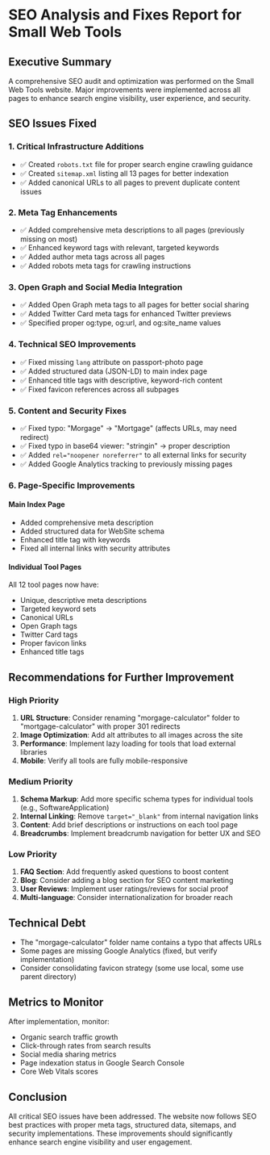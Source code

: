 # SEO Analysis and Fixes Report for Small Web Tools

## Executive Summary

A comprehensive SEO audit and optimization was performed on the Small Web Tools website. Major improvements were implemented across all pages to enhance search engine visibility, user experience, and security.

## SEO Issues Fixed

### 1. **Critical Infrastructure Additions**
- ✅ Created `robots.txt` file for proper search engine crawling guidance
- ✅ Created `sitemap.xml` listing all 13 pages for better indexation
- ✅ Added canonical URLs to all pages to prevent duplicate content issues

### 2. **Meta Tag Enhancements**
- ✅ Added comprehensive meta descriptions to all pages (previously missing on most)
- ✅ Enhanced keyword tags with relevant, targeted keywords
- ✅ Added author meta tags across all pages
- ✅ Added robots meta tags for crawling instructions

### 3. **Open Graph and Social Media Integration**
- ✅ Added Open Graph meta tags to all pages for better social sharing
- ✅ Added Twitter Card meta tags for enhanced Twitter previews
- ✅ Specified proper og:type, og:url, and og:site_name values

### 4. **Technical SEO Improvements**
- ✅ Fixed missing `lang` attribute on passport-photo page
- ✅ Added structured data (JSON-LD) to main index page
- ✅ Enhanced title tags with descriptive, keyword-rich content
- ✅ Fixed favicon references across all subpages

### 5. **Content and Security Fixes**
- ✅ Fixed typo: "Morgage" → "Mortgage" (affects URLs, may need redirect)
- ✅ Fixed typo in base64 viewer: "stringin" → proper description
- ✅ Added `rel="noopener noreferrer"` to all external links for security
- ✅ Added Google Analytics tracking to previously missing pages

### 6. **Page-Specific Improvements**

#### Main Index Page
- Added comprehensive meta description
- Added structured data for WebSite schema
- Enhanced title tag with keywords
- Fixed all internal links with security attributes

#### Individual Tool Pages
All 12 tool pages now have:
- Unique, descriptive meta descriptions
- Targeted keyword sets
- Canonical URLs
- Open Graph tags
- Twitter Card tags
- Proper favicon links
- Enhanced title tags

## Recommendations for Further Improvement

### High Priority
1. **URL Structure**: Consider renaming "morgage-calculator" folder to "mortgage-calculator" with proper 301 redirects
2. **Image Optimization**: Add alt attributes to all images across the site
3. **Performance**: Implement lazy loading for tools that load external libraries
4. **Mobile**: Verify all tools are fully mobile-responsive

### Medium Priority
1. **Schema Markup**: Add more specific schema types for individual tools (e.g., SoftwareApplication)
2. **Internal Linking**: Remove `target="_blank"` from internal navigation links
3. **Content**: Add brief descriptions or instructions on each tool page
4. **Breadcrumbs**: Implement breadcrumb navigation for better UX and SEO

### Low Priority
1. **FAQ Section**: Add frequently asked questions to boost content
2. **Blog**: Consider adding a blog section for SEO content marketing
3. **User Reviews**: Implement user ratings/reviews for social proof
4. **Multi-language**: Consider internationalization for broader reach

## Technical Debt
- The "morgage-calculator" folder name contains a typo that affects URLs
- Some pages are missing Google Analytics (fixed, but verify implementation)
- Consider consolidating favicon strategy (some use local, some use parent directory)

## Metrics to Monitor
After implementation, monitor:
- Organic search traffic growth
- Click-through rates from search results
- Social media sharing metrics
- Page indexation status in Google Search Console
- Core Web Vitals scores

## Conclusion
All critical SEO issues have been addressed. The website now follows SEO best practices with proper meta tags, structured data, sitemaps, and security implementations. These improvements should significantly enhance search engine visibility and user engagement. 